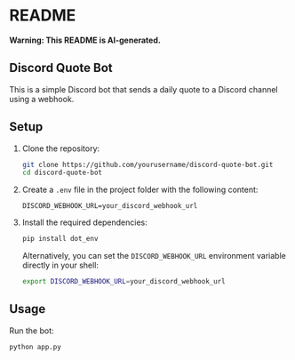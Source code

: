 # README

**Warning: This README is AI-generated.**

## Discord Quote Bot

This is a simple Discord bot that sends a daily quote to a Discord channel using a webhook.

## Setup

1. Clone the repository:
    ```sh
    git clone https://github.com/yourusername/discord-quote-bot.git
    cd discord-quote-bot
    ```

2. Create a `.env` file in the project folder with the following content:
    ```
    DISCORD_WEBHOOK_URL=your_discord_webhook_url
    ```

3. Install the required dependencies:
    ```sh
    pip install dot_env
    ```
    Alternatively, you can set the `DISCORD_WEBHOOK_URL` environment variable directly in your shell:
    ```sh
    export DISCORD_WEBHOOK_URL=your_discord_webhook_url
    ```

## Usage

Run the bot:
```sh
python app.py
```